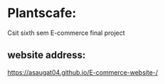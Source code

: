 # Plantscafe:
  Csit sixth sem E-commerce final project
## website address:
  https://asaugat04.github.io/E-commerce-website-/
